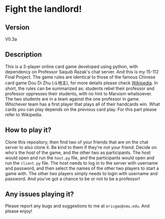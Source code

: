 # Fight the landlord!
## Version
V0.3a
## Description
This is a 3-player online card game developed using python, with dependency on Professor Saquib Razak's chat server. And this is my 15-112 Final Project.
The game rules are identical to those of the famous Chinese card game Dou Di Zhu (斗地主), for more details please check [Wikipedia](https://en.wikipedia.org/wiki/Dou_dizhu).
In short, the rules can be summarized as: students rebel their professor and professor oppresses their students, with no hint to Marxism whatsoever.
The two students are in a team against the one professor in game. Whichever team has a first player that plays all of their handcards win.
What cards you can play depends on the previous card play. For this part please refer to Wikipedia.
## How to play it?
Clone this repository, then find two of your friends that are on the chat server to also clone it. Be kind to them if they're not your friend.
Decide on who's the host of the game, and the other two as participants.
The host would open and run the ```host.py``` file, and the participants would open and run the ```client.py``` file.
The host needs to log in to the server with username and password, and then select the names of the other two players to start a game with.
The other two players simply needs to login with username and password.
And you've got a chance to be or not to be a professor!
## Any issues playing it?
Please report any bugs and suggestions to me at ```ericgao@cmu.edu```.
And please enjoy!